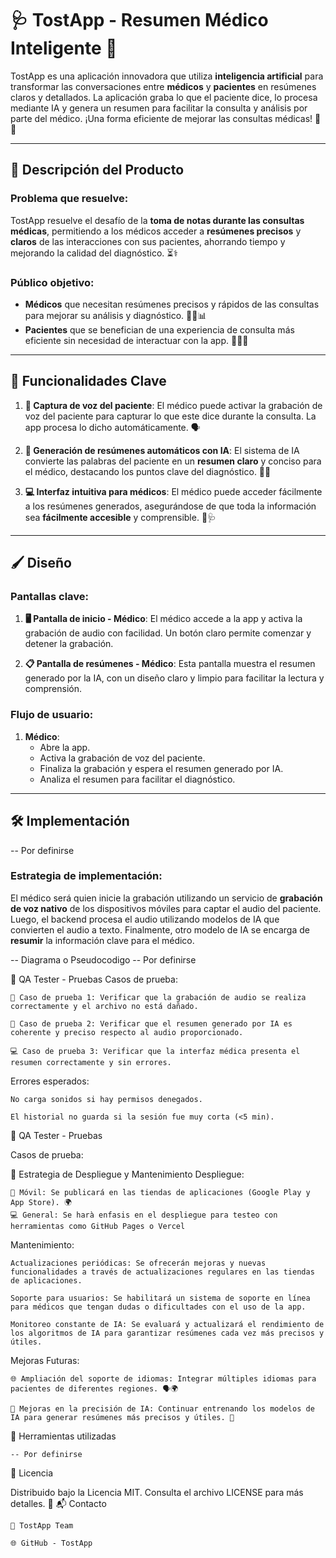 # 🩺 **TostApp** - Resumen Médico Inteligente 🤖

TostApp es una aplicación innovadora que utiliza **inteligencia artificial** para transformar las conversaciones entre **médicos** y **pacientes** en resúmenes claros y detallados. La aplicación graba lo que el paciente dice, lo procesa mediante IA y genera un resumen para facilitar la consulta y análisis por parte del médico. ¡Una forma eficiente de mejorar las consultas médicas! 🏥💬

---

## 🚀 **Descripción del Producto**

### **Problema que resuelve**:
TostApp resuelve el desafío de la **toma de notas durante las consultas médicas**, permitiendo a los médicos acceder a **resúmenes precisos** y **claros** de las interacciones con sus pacientes, ahorrando tiempo y mejorando la calidad del diagnóstico. ⏳⚕️

### **Público objetivo**:
- **Médicos** que necesitan resúmenes precisos y rápidos de las consultas para mejorar su análisis y diagnóstico. 👨‍⚕️📊
- **Pacientes** que se benefician de una experiencia de consulta más eficiente sin necesidad de interactuar con la app. 👩‍⚕️💬

---

## 🌟 **Funcionalidades Clave**

1. **🎤 Captura de voz del paciente**:
   El médico puede activar la grabación de voz del paciente para capturar lo que este dice durante la consulta. La app procesa lo dicho automáticamente. 🗣️

2. **🧠 Generación de resúmenes automáticos con IA**:
   El sistema de IA convierte las palabras del paciente en un **resumen claro** y conciso para el médico, destacando los puntos clave del diagnóstico. 🤖💡

3. **💻 Interfaz intuitiva para médicos**:
   El médico puede acceder fácilmente a los resúmenes generados, asegurándose de que toda la información sea **fácilmente accesible** y comprensible. 📑🩺

---

## 🖌️ **Diseño**

### **Pantallas clave**:

1. **🖥️ Pantalla de inicio - Médico**:
   El médico accede a la app y activa la grabación de audio con facilidad. Un botón claro permite comenzar y detener la grabación.

2. **📋 Pantalla de resúmenes - Médico**:
   Esta pantalla muestra el resumen generado por la IA, con un diseño claro y limpio para facilitar la lectura y comprensión.

### **Flujo de usuario**:

1. **Médico**:
   - Abre la app.
   - Activa la grabación de voz del paciente.
   - Finaliza la grabación y espera el resumen generado por IA.
   - Analiza el resumen para facilitar el diagnóstico.

---

## 🛠️ **Implementación**

-- Por definirse

### **Estrategia de implementación**:

El médico será quien inicie la grabación utilizando un servicio de **grabación de voz nativo** de los dispositivos móviles para captar el audio del paciente. Luego, el backend procesa el audio utilizando modelos de IA que convierten el audio a texto. Finalmente, otro modelo de IA se encarga de **resumir** la información clave para el médico.

-- Diagrama o Pseudocodigo
-- Por definirse


🔧 QA Tester - Pruebas
Casos de prueba:

    🎤 Caso de prueba 1: Verificar que la grabación de audio se realiza correctamente y el archivo no está dañado.

    📝 Caso de prueba 2: Verificar que el resumen generado por IA es coherente y preciso respecto al audio proporcionado.

    💻 Caso de prueba 3: Verificar que la interfaz médica presenta el resumen correctamente y sin errores.

Errores esperados:

    No carga sonidos si hay permisos denegados.

    El historial no guarda si la sesión fue muy corta (<5 min).

  🔧 QA Tester - Pruebas
  
Casos de prueba:

🚀 Estrategia de Despliegue y Mantenimiento
Despliegue:

    📱 Móvil: Se publicará en las tiendas de aplicaciones (Google Play y App Store). 🌍
    💻 General: Se harà enfasis en el despliegue para testeo con herramientas como GitHub Pages o Vercel
    

Mantenimiento:

    Actualizaciones periódicas: Se ofrecerán mejoras y nuevas funcionalidades a través de actualizaciones regulares en las tiendas de aplicaciones.

    Soporte para usuarios: Se habilitará un sistema de soporte en línea para médicos que tengan dudas o dificultades con el uso de la app.

    Monitoreo constante de IA: Se evaluará y actualizará el rendimiento de los algoritmos de IA para garantizar resúmenes cada vez más precisos y útiles.

Mejoras Futuras:

    🌐 Ampliación del soporte de idiomas: Integrar múltiples idiomas para pacientes de diferentes regiones. 🗣️🌍

    🧠 Mejoras en la precisión de IA: Continuar entrenando los modelos de IA para generar resúmenes más precisos y útiles. 🚀

📅 Herramientas utilizadas

    -- Por definirse

📝 Licencia

Distribuido bajo la Licencia MIT. Consulta el archivo LICENSE para más detalles. 📄
📬 Contacto

    👤 TostApp Team

    🌐 GitHub - TostApp
